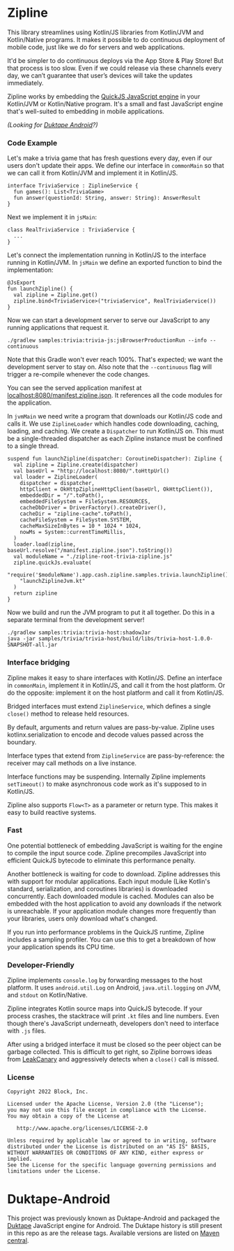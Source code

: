 # Zipline

This library streamlines using Kotlin/JS libraries from Kotlin/JVM and Kotlin/Native programs. It
makes it possible to do continuous deployment of mobile code, just like we do for servers and web
applications.

It'd be simpler to do continuous deploys via the App Store & Play Store! But that process is too
slow. Even if we could release via these channels every day, we can’t guarantee that user’s devices
will take the updates immediately.

Zipline works by embedding the [QuickJS JavaScript engine][qjs] in your Kotlin/JVM or Kotlin/Native
program. It's a small and fast JavaScript engine that's well-suited to embedding in mobile
applications.

_(Looking for [Duktape Android](#Duktape)?)_


### Code Example

Let's make a trivia game that has fresh questions every day, even if our users don't update their
apps. We define our interface in `commonMain` so that we can call it from Kotlin/JVM and implement
it in Kotlin/JS.

```
interface TriviaService : ZiplineService {
  fun games(): List<TriviaGame>
  fun answer(questionId: String, answer: String): AnswerResult
}
```

Next we implement it in `jsMain`:

```
class RealTriviaService : TriviaService {
  ...
}
```

Let's connect the implementation running in Kotlin/JS to the interface running in Kotlin/JVM. In
`jsMain` we define an exported function to bind the implementation:

```
@JsExport
fun launchZipline() {
  val zipline = Zipline.get()
  zipline.bind<TriviaService>("triviaService", RealTriviaService())
}
```

Now we can start a development server to serve our JavaScript to any running applications that
request it.

```
./gradlew samples:trivia:trivia-js:jsBrowserProductionRun --info --continuous
```

Note that this Gradle won't ever reach 100%. That's expected; we want the development server to stay
on. Also note that the `--continuous` flag will trigger a re-compile whenever the code changes.

You can see the served application manifest at
[localhost:8080/manifest.zipline.json](http://localhost:8080/manifest.zipline.json). It references
all the code modules for the application.

In `jvmMain` we need write a program that downloads our Kotlin/JS code and calls it. We use
`ZiplineLoader` which handles code downloading, caching, loading, and caching. We create a
`Dispatcher` to run Kotlin/JS on. This must be a single-threaded dispatcher as each Zipline instance
must be confined to a single thread.

```
suspend fun launchZipline(dispatcher: CoroutineDispatcher): Zipline {
  val zipline = Zipline.create(dispatcher)
  val baseUrl = "http://localhost:8080/".toHttpUrl()
  val loader = ZiplineLoader(
    dispatcher = dispatcher,
    httpClient = OkHttpZiplineHttpClient(baseUrl, OkHttpClient()),
    embeddedDir = "/".toPath(),
    embeddedFileSystem = FileSystem.RESOURCES,
    cacheDbDriver = DriverFactory().createDriver(),
    cacheDir = "zipline-cache".toPath(),
    cacheFileSystem = FileSystem.SYSTEM,
    cacheMaxSizeInBytes = 10 * 1024 * 1024,
    nowMs = System::currentTimeMillis,
  )
  loader.load(zipline, baseUrl.resolve("/manifest.zipline.json").toString())
  val moduleName = "./zipline-root-trivia-zipline.js"
  zipline.quickJs.evaluate(
    "require('$moduleName').app.cash.zipline.samples.trivia.launchZipline()",
    "launchZiplineJvm.kt"
  )
  return zipline
}
```

Now we build and run the JVM program to put it all together. Do this in a separate terminal from the
development server!

```
./gradlew samples:trivia:trivia-host:shadowJar
java -jar samples/trivia/trivia-host/build/libs/trivia-host-1.0.0-SNAPSHOT-all.jar
```

### Interface bridging

Zipline makes it easy to share interfaces with Kotlin/JS. Define an interface in `commonMain`,
implement it in Kotlin/JS, and call it from the host platform. Or do the opposite: implement it on
the host platform and call it from Kotlin/JS.

Bridged interfaces must extend `ZiplineService`, which defines a single `close()` method to release
held resources.

By default, arguments and return values are pass-by-value. Zipline uses kotlinx.serialization to
encode and decode values passed across the boundary.

Interface types that extend from `ZiplineService` are pass-by-reference: the receiver may call
methods on a live instance.

Interface functions may be suspending. Internally Zipline implements `setTimeout()` to make
asynchronous code work as it's supposed to in Kotlin/JS.

Zipline also supports `Flow<T>` as a parameter or return type. This makes it easy to build reactive
systems.


### Fast

One potential bottleneck of embedding JavaScript is waiting for the engine to compile the input
source code. Zipline precompiles JavaScript into efficient QuickJS bytecode to eliminate this
performance penalty.

Another bottleneck is waiting for code to download. Zipline addresses this with support for modular
applications. Each input module (Like Kotlin's standard, serialization, and coroutines libraries)
is downloaded concurrently. Each downloaded module is cached. Modules can also be embedded with the
host application to avoid any downloads if the network is unreachable. If your application module
changes more frequently than your libraries, users only download what's changed.

If you run into performance problems in the QuickJS runtime, Zipline includes a sampling profiler.
You can use this to get a breakdown of how your application spends its CPU time.


### Developer-Friendly

Zipline implements `console.log` by forwarding messages to the host platform. It uses
`android.util.Log` on Android, `java.util.logging` on JVM, and `stdout` on Kotlin/Native.

Zipline integrates Kotlin source maps into QuickJS bytecode. If your process crashes, the stacktrace
will print `.kt` files and line numbers. Even though there's JavaScript underneath, developers don't
need to interface with `.js` files.

After using a bridged interface it must be closed so the peer object can be garbage collected. This
is difficult to get right, so Zipline borrows ideas from [LeakCanary] and aggressively detects
when a `close()` call is missed.

### License

    Copyright 2022 Block, Inc.

    Licensed under the Apache License, Version 2.0 (the "License");
    you may not use this file except in compliance with the License.
    You may obtain a copy of the License at

       http://www.apache.org/licenses/LICENSE-2.0

    Unless required by applicable law or agreed to in writing, software
    distributed under the License is distributed on an "AS IS" BASIS,
    WITHOUT WARRANTIES OR CONDITIONS OF ANY KIND, either express or implied.
    See the License for the specific language governing permissions and
    limitations under the License.

# Duktape-Android

This project was previously known as Duktape-Android and packaged the
[Duktape](https://duktape.org/) JavaScript engine for Android. The Duktape history is still present
in this repo as are the release tags. Available versions are listed on
[Maven central](https://search.maven.org/artifact/com.squareup.duktape/duktape-android).

[qjs]: https://bellard.org/quickjs/
[LeakCanary]: https://square.github.io/leakcanary/
